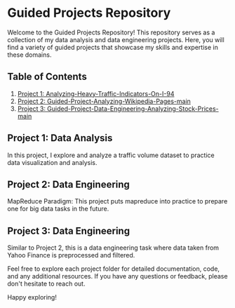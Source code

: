 # Guided Projects Repository

Welcome to the Guided Projects Repository! This repository serves as a collection of my data analysis and data engineering projects. Here, you will find a variety of guided projects that showcase my skills and expertise in these domains.

## Table of Contents

1. [Project 1: Analyzing-Heavy-Traffic-Indicators-On-I-94](./Analyzing-Heavy-Traffic-Indicators-On-I-94)
2. [Project 2: Guided-Project-Analyzing-Wikipedia-Pages-main](./Guided-Project-Analyzing-Wikipedia-Pages-main)
3. [Project 3: Guided-Project-Data-Engineering-Analyzing-Stock-Prices-main](./Guided-Project-Data-Engineering-Analyzing-Stock-Prices-main)


## Project 1: Data Analysis

In this project, I explore and analyze a traffic volume dataset to practice data visualization and analysis.

## Project 2: Data Engineering

MapReduce Paradigm: This project puts mapreduce into practice to prepare one for big data tasks in the future.

## Project 3: Data Engineering

Similar to Project 2, this is a data engineering task where data taken from Yahoo Finance is preprocessed and filtered.



Feel free to explore each project folder for detailed documentation, code, and any additional resources. If you have any questions or feedback, please don't hesitate to reach out.

Happy exploring!

